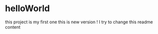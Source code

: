 # helloWorld
this project is my first one
this is new version ! I try to change this readme content
